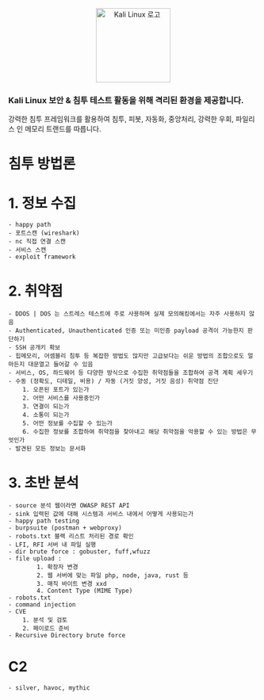 <div align="center">
    <img src="https://www.kali.org/images/kali-dragon-icon.svg" alt="Kali Linux 로고" width="150" />
</div>

### Kali Linux 보안 & 침투 테스트 활동을 위해 격리된 환경을 제공합니다.

강력한 침투 프레임워크를 활용하여 침투, 피봇, 자동화, 중앙처리, 강력한 우회, 파일리스 인 메모리 트랜드를 따릅니다.

# 침투 방법론

# 1. 정보 수집
    
    - happy path
    - 포트스캔 (wireshark)
    - nc 직접 연결 스캔
    - 서비스 스캔
    - exploit framework

# 2. 취약점

    - DDOS | DOS 는 스트레스 테스트에 주로 사용하며 실제 모의해킹에서는 자주 사용하지 않음
    - Authenticated, Unauthenticated 인증 또는 미인증 payload 공격이 가능한지 판단하기
    - SSH 공개키 확보
    - 힙메모리, 어셈블리 침투 등 복잡한 방법도 많지만 고급보다는 쉬운 방법의 조합으로도 얼마든지 대문열고 들어갈 수 있음
    - 서비스, OS, 하드웨어 등 다양한 방식으로 수집한 취약점들을 조합하여 공격 계획 세우기
    - 수동 (정확도, 디테일, 비용) / 자동 (거짓 양성, 거짓 음성) 취약점 진단
    	1. 오픈된 포트가 있는가
    	2. 어떤 서비스를 사용중인가
    	3. 연결이 되는가
    	4. 소통이 되는가
    	5. 어떤 정보를 수집할 수 있는가
    	6. 수집한 정보를 조합하여 취약점을 찾아내고 해당 취약점을 악용할 수 있는 방법은 무엇인가
    - 발견된 모든 정보는 문서화

# 3. 초반 분석

    - source 분석 웹이라면 OWASP REST API
    - sink 입력된 값에 대해 시스템과 서비스 내에서 어떻게 사용되는가
    - happy path testing
    - burpsuite (postman + webproxy)
    - robots.txt 블랙 리스트 처리된 경로 확인
    - LFI, RFI 서버 내 파일 실행
    - dir brute force : gobuster, fuff,wfuzz
    - file upload :
    	    1. 확장자 변경
    	    2. 웹 서버에 맞는 파일 php, node, java, rust 등
    	    3. 매직 바이트 변경 xxd
    	    4. Content Type (MIME Type)
    - robots.txt
    - command injection
    - CVE
        1. 분석 및 검토
        2. 페이로드 준비
    - Recursive Directory brute force



# C2
    - silver, havoc, mythic